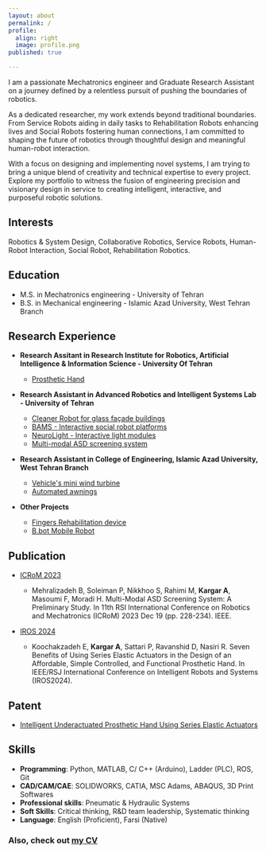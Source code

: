 ```yaml
---
layout: about
permalink: /
profile:
  align: right
  image: profile.png
published: true

---
```


I am a passionate Mechatronics engineer and Graduate Research Assistant on a journey defined by a relentless pursuit of pushing the boundaries of robotics. 

As a dedicated researcher, my work extends beyond traditional boundaries. From Service Robots aiding in daily tasks to Rehabilitation Robots enhancing lives and Social Robots fostering human connections, I am committed to shaping the future of robotics through thoughtful design and meaningful human-robot interaction.

With a focus on designing and implementing novel systems, I am trying to bring a unique blend of creativity and technical expertise to every project. Explore my portfolio to witness the fusion of engineering precision and visionary design in service to creating intelligent, interactive, and purposeful robotic solutions.


## Interests

Robotics & System Design, Collaborative Robotics, Service Robots, Human-Robot Interaction, Social Robot, Rehabilitation Robotics.

## Education

- M.S. in Mechatronics engineering - University of Tehran
- B.S. in Mechanical engineering - Islamic Azad University, West Tehran Branch

## Research Experience

- **Research Assitant in Research Institute for Robotics, Artificial Intelligence & Information Science - University Of Tehran**
  - [Prosthetic Hand](https://alireza-kargar.github.io//projects/ProstheticHand/) 
- **Research Assistant in Advanced Robotics and Intelligent Systems Lab - University of Tehran**
  - [Cleaner Robot for glass façade buildings](https://alireza-kargar.github.io//projects/cleanerbot/) 
  - [BAMS - Interactive social robot platforms](https://alireza-kargar.github.io//projects/bams/)
  - [NeuroLight - Interactive light modules](https://alireza-kargar.github.io//projects/neurolight/)
  - [Multi-modal ASD screening system](https://alireza-kargar.github.io//projects/mmass/)
  
- **Research Assistant in College of Engineering, Islamic Azad University, West Tehran Branch**
  - [Vehicle's mini wind turbine](https://alireza-kargar.github.io//projects/turbine/)
  - [Automated awnings](https://alireza-kargar.github.io//projects/awnings/)

- **Other Projects**
  - [Fingers Rehabilitation device](https://alireza-kargar.github.io//projects/hsrd/)
  - [B.bot Mobile Robot](https://alireza-kargar.github.io//projects/bbot/) 

## Publication

- [ICRoM 2023](https://doi.org/10.1109/ICRoM60803.2023.10412541)
  - Mehralizadeh B, Soleiman P, Nikkhoo S, Rahimi M, **Kargar A**, Masoumi F, Moradi H. Multi-Modal ASD Screening System: A Preliminary Study. In 11th RSI International Conference on Robotics and Mechatronics (ICRoM) 2023 Dec 19 (pp. 228-234). IEEE.

- [IROS 2024](https://www.researchgate.net/profile/Rezvan-Nasiri/publication/385272943_Seven_Benefits_of_Using_Series_Elastic_Actuators_in_the_Design_of_an_Affordable_Simple_Controlled_and_Functional_Prosthetic_Hand/links/671d0068edbc012ea13ee03e/Seven-Benefits-of-Using-Series-Elastic-Actuators-in-the-Design-of-an-Affordable-Simple-Controlled-and-Functional-Prosthetic-Hand.pdf)
  - Koochakzadeh E, **Kargar A**, Sattari P, Ravanshid D, Nasiri R. Seven Benefits of Using Series Elastic Actuators in the Design of an Affordable, Simple Controlled, and Functional Prosthetic Hand. In IEEE/RSJ International Conference on Intelligent Robots and Systems (IROS2024).
 
## Patent
- [Intelligent Underactuated Prosthetic Hand Using Series Elastic Actuators](https://ipm.ssaa.ir/Search-Result?page=1&DecNo=140350140003001480&RN=111415)


## Skills

- **Programming**: Python, MATLAB, C/ C++ (Arduino), Ladder (PLC), ROS, Git
- **CAD/CAM/CAE**: SOLIDWORKS, CATIA, MSC Adams, ABAQUS, 3D Print Softwares
- **Professional skills**: Pneumatic & Hydraulic Systems
- **Soft Skills**: Critical thinking, R&D team leadership, Systematic thinking
- **Language**: English (Proficient), Farsi (Native)

<!-- 

## Teaching & Mentoring Experience

- **Lecturer** in School of Electrical and Computer Engineering, University of Tehran. 
  - General Workshop course: *Manufacturing Methods, CAD/CAM, SOLIDWORKS, Simplify3D.*

- **Instructor** in Scientific Association of Chemical and Polymer Engineering. 
  - Course: *Computer-aided Design, SOLIDWORKS.*

- **Teaching Assistant** in School of Electrical and Computer Engineering, University of Tehran. 
  - General Workshop course Chief-TA: *Manufacturing Methods, CAD/CAM, SOLIDWORKS, Simplify3D.*

- **Teaching Assistant** in School of Electrical and Computer Engineering, University of Tehran.
  - Advance Robotics course TA: *Project design and grading.*

- **Mentor** in Advanced Robotics & Intelligent Systems Lab, University of Tehran.
  - *Trained the Introduction of SolidWorks, 3D Print, Arduino and MATLAB to new members.*

- **Teaching Assistant** in College of Engineering, Islamic Azad University.  
  - Statics course TA: *Supervisor of students Homework and  and grading.*

   -->


### Also, check out [my CV](https://alireza-kargar.github.io/assets/files/CV-AlirezaKargar.pdf)
